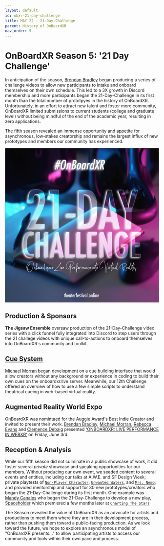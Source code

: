 ```yaml
---
layout: default
id: obxr-21-day-challenge
title: MAY'22 - 21-Day-Challenge
parent: History of OnBoardXR
nav_order: 5
---
```


# OnBoardXR Season 5: '21 Day Challenge'
In anticipation of the season, [Brendan Bradley](./future-stages.md) began producing a series of challenge videos to allow new participants to intake and onboard themselves on their own schedule. This led to a 3X growth in Discord membership and more participants began the 21-Day-Challenge in its first month than the total number of prototpyes in the history of OnBoardXR. Unfortunately, in an effort to attract new talent and foster more community, OnBoardXR limited submissions to current students (college and graduate level) without being mindful of the end of the academic year, resulting in zero applications. 

The fifth season revealed an immense opportunity and appetite for asynchronous, low-stakes creatorship and remains the largest influx of new prototypes and members our community has experienced. 

![21 Day Challenge](https://raw.githubusercontent.com/futurestages/OnBoardXR_Landing_Page/gh-pages/static/media/logo.21challenge.gif "21 Day Challenge")

## Production & Sponsors
**The Jigsaw Ensemble** oversaw production of the 21-Day-Challenge video series with a click funnel fully integrated into Discord to step users through the 21 challege videos with unique call-to-actions to onboard themselves into OnBoardXR's community and toolkit. 

## [Cue System](./glossary-cue-system.md)
[Michael Morran](./michael-morran) began development on a cue building interface that would allow creators without any background or experience in coding to build their own cues on the onboardxr.live server. Meanwhile, our 12th Challenge offered an overview of how to use a few simple scripts to understand theatrical cueing in web-based virtual reality. 

## Augmented Reality World Expo
OnBoardXR was nomintaed for the Auggie Award's Best Indie Creator and invited to present their work. [Brendan Bradley](./non-player-character.md), [Michael Morran](./michael-morran.md), [Rebecca Evans](./rebecca-evans.md) and [Clemence Debaig](./unwired-dance.md) presented ['ONBOARDXR: LIVE PERFORMANCE IN WEBXR'](https://www.awexr.com/usa-2022/agenda/2637-onboardxr-live-performance-in-webxr) on Friday, June 3rd.  

## Reception & Analysis
While our fifth season did not culminate in a public showcase of work, it did foster several *private* showcase and speaking opportunities for our members. Without producing our own event, we seeded content to several events and entities, including our talks at A.W.E. and SF Design Week; private playtests of [`Non-Player Character`](./non-player-character.md), [`Unwanted Waters`](./unwired-dance.md), and [`Mrs. Nemo`](./mrs-nemo.md); and provided mentorship and support for 30 new prototypes/creators who began the 21-Day-Challenge during its first month. One example was [Mandy Canales](./mandy-canales.md) who began the 21-Day-Challenge to develop a new play, [Spaceholder](./mandy-canales.md) which premiered a few months later at [`Charting The Stars`](./obxr-charting-stars.md)

The Season revealed the value of OnBoardXR as an advocate for artists and productions to meet them where they are in their development process, rather than pushing them toward a public-facing production. As we look toward the future, we hope to explore an asynchronous model of "OnBoardXR presents..." to allow participating artists to access our community and tools within their own pace and process. 
